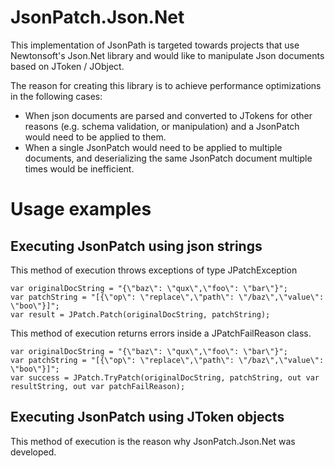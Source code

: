 # JsonPatch.Json.Net
This implementation of JsonPath is targeted towards projects that use Newtonsoft's Json.Net library and would like to manipulate Json documents based on JToken / JObject.

The reason for creating this library is to achieve performance optimizations in the following cases:


- When json documents are parsed and converted to JTokens for other reasons (e.g. schema validation, or manipulation) and a JsonPatch would need to be applied to them.
- When a single JsonPatch would need to be applied to multiple documents, and deserializing the same JsonPatch document multiple times would be inefficient. 

# Usage examples

## Executing JsonPatch using json strings
This method of execution throws exceptions of type JPatchException

```
var originalDocString = "{\"baz\": \"qux\",\"foo\": \"bar\"}";
var patchString = "[{\"op\": \"replace\",\"path\": \"/baz\",\"value\": \"boo\"}]";
var result = JPatch.Patch(originalDocString, patchString);
```

This method of execution returns errors inside a JPatchFailReason class.

```
var originalDocString = "{\"baz\": \"qux\",\"foo\": \"bar\"}";
var patchString = "[{\"op\": \"replace\",\"path\": \"/baz\",\"value\": \"boo\"}]";
var success = JPatch.TryPatch(originalDocString, patchString, out var resultString, out var patchFailReason);
```

## Executing JsonPatch using JToken objects
This method of execution is the reason why JsonPatch.Json.Net was developed.




